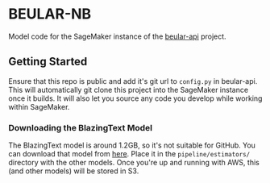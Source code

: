 # BEULAR-NB

Model code for the SageMaker instance of the [beular-api](https://github.com/csmcallister/beular-api) project.

## Getting Started

Ensure that this repo is public and add it's git url to `config.py` in beular-api. This will automatically git clone this project into the SageMaker instance once it builds. It will also let you source any code you develop while working within SageMaker.

### Downloading the BlazingText Model

The BlazingText model is around 1.2GB, so it's not suitable for GitHub. You can download that model from [here](https://drive.google.com/file/d/1G-oWjBq5iuD6N8b7fiaSo-hVhSZ_Z1WE/view?usp=sharing). Place it in the `pipeline/estimators/` directory with the other models. Once you're up and running with AWS, this (and other models) will be stored in S3.
